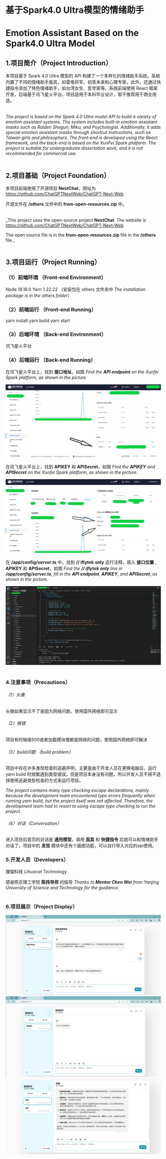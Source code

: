 # 基于Spark4.0 Ultra模型的情绪助手
# Emotion Assistant Based on the Spark4.0 Ultra Model

## 1.项目简介（Project Introduction）
本项目基于 Spark 4.0 Ultra 模型的 API 构建了一个多样化的情绪助手系统。系统内置了不同的情绪助手面具，如雷电将军、初音未来和心理专家。此外，还通过快捷指令添加了特色情绪助手，如台湾女生、哲学家等。系统前端使用 React 框架开发，后端基于讯飞星火平台。项目适用于本科毕业设计，暂不推荐用于商业用途。
<br>
<br>
<br>
_The project is based on the Spark 4.0 Ultra model API to build a variety of emotion assistant systems. The system includes built-in emotion assistant masks such as Raiden Shogun, Miku, and Psychologist. Additionally, it adds special emotion assistant masks through shortcut instructions, such as Taiwan girls and philosophers. The front-end is developed using the React framework, and the back-end is based on the XunFei Spark platform. The project is suitable for undergraduate dissertation work, and it is not recommended for commercial use._
<br>
<br>
## 2.项目基础（Project Foundation）
本项目前端使用了开源项目 __NextChat__，网址为 https://github.com/ChatGPTNextWeb/ChatGPT-Next-Web

开源文件在 __/others__ 文件中的 __from-open-resources.zip__ 中。
<br>
<br>
<br>
_This project uses the open-source project __NextChat__. The website is https://github.com/ChatGPTNextWeb/ChatGPT-Next-Web 

The open source file is in the __from-open-resources.zip__ file in the __/others__ file._
<br>
<br>
## 3.项目运行（Project Running）
### （1）前端环境 （Front-end Environment）
Node 18.16.0
Yarn 1.22.22 （安装包在 others 文件夹中 _The installation package is in the others folder_）

### （2）前端运行 （Front-end Running）
yarn install
yarn build
yarn start

### （3）后端环境 （Back-end Environment）
讯飞星火平台 

### （4）后端运行 （Back-end Running）

在讯飞星火平台上，找到 __接口地址__，如图
_Find the __API endpoint__ on the Xunfei Spark platform, as shown in the picture._


<img src="/others/show1.png"/>

在讯飞星火平台上，找到 __APIKEY__ 和 __APISecret__，如图
_Find the __APIKEY__ and __APISecret__ on the Xunfei Spark platform, as shown in the picture._

<img src="/others/show2.png"/>

在 __/app/config/server.ts__ 中，找到 __// iflytek only__ 这行注释，填入 __接口位置__ , __APIKEY__ 和 __APISecret__，如图
_Find the __// iflytek only__ line in __/app/config/server.ts__, fill in the __API endpoint__, __APIKEY__, and __APISecret__, as shown in the picture._


<img src="/others/show3.png"/>
<br>
<br>

### 4.注意事项（Precautions）

###### （1）头像
头像如果显示不了是因为网络问题，使用国外网络即可显示

###### （2）报错
项目有时候报500或者加载模块慢都是网络的问题，使用国外网络即可解决

###### （3）build问题 （build problem）
项目中存在许多类型检查的逃避声明，主要是由于开发人员在更换电脑后，运行 yarn build 时频繁遇到类型错误，但是项目本身没有问题，所以开发人员不得不选择使用逃避类型检查的方式来运行项目。

_The project contains many type checking escape declarations, mainly because the development team encountered type errors frequently when running yarn build, but the project itself was not affected. Therefore, the development team had to resort to using escape type checking to run the project._

###### （4）对话（Conversation）

进入项目后首页的对话是 __通用模型__，调用 __面具__ 和 __快捷指令__ 后就可以和情绪助手对话了。项目中的 __发现__ 模块中还有个画图功能，可以自行导入对应的api使用。

### 5.开发人员（Developers）
狸猫科技 _Lihuacat Technology_

感谢燕京理工学院 __陈炜导师__ 的指导
_Thanks to __Mentor Chen Wei__ from Yanjing University of Science and Technology for the guidance._
<br>
<br>

### 6.项目展示（Project Display）
<img src="/others/show4.png"/>

<img src="/others/show5.png"/>

<img src="/others/show6.png"/>
